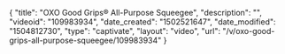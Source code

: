 {
    "title": "OXO Good Grips&reg; All-Purpose Squeegee",
    "description": "",
    "videoid": "109983934",
    "date_created": "1502521647",
    "date_modified": "1504812730",
    "type": "captivate",
    "layout": "video",
    "url": "\/v\/oxo-good-grips-all-purpose-squeegee\/109983934"
}